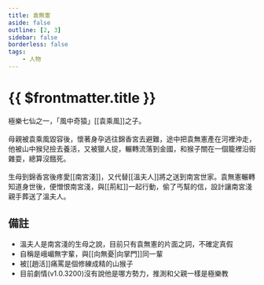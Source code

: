 ```yaml
---
title: 袁無憲
aside: false
outline: [2, 3]
sidebar: false
borderless: false
tags:
    - 人物
---
```


# {{ $frontmatter.title }}

極樂七仙之一，「風中奇猿」[[袁乘風]]之子。
<br><br>
母親被袁乘風毀容後，懷著身孕逃往錦香宮去避難，途中把袁無憲產在河裡沖走，他被山中猴兒撿去養活，又被獵人捉，輾轉流落到金國，和猴子關在一個籠裡沿街雜耍，總算沒餓死。
<br><br>
生母到錦香宮後疼愛[[南宮淺]]，又代替[[溫夫人]]將之送到南宮世家。袁無憲輾轉知道身世後，便憎恨南宮淺，與[[荊紅]]一起行動，偷了丐幫的信，設計讓南宮淺親手葬送了溫夫人。

## 備註

- 溫夫人是南宮淺的生母之說，目前只有袁無憲的片面之詞，不確定真假
- 自稱是峨嵋無字輩，與[[向無憂|向掌門]]同一輩
- 被[[趙活]]痛罵是個修練成精的山猴子
- 目前劇情(v1.0.3200)沒有說他是哪方勢力，推測和父親一樣是極樂教
